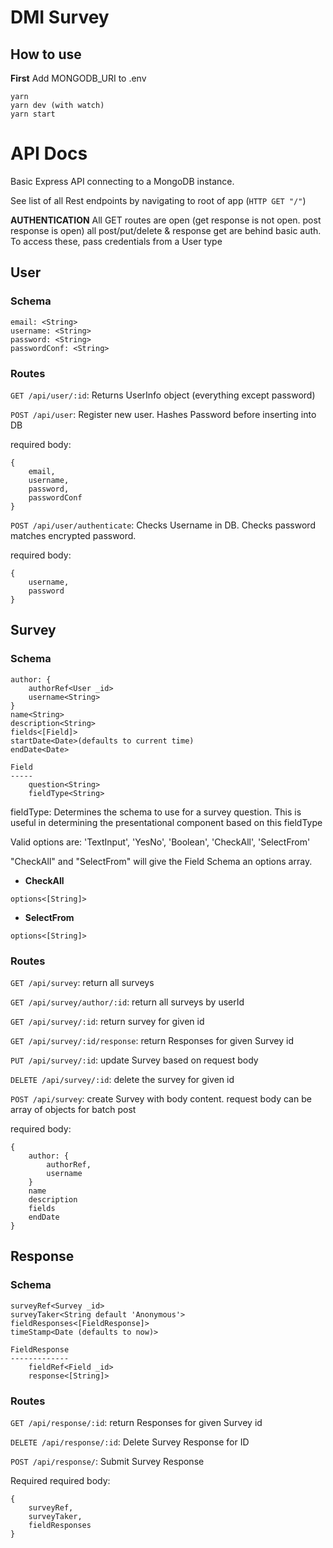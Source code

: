 # DMI Survey

## How to use
**First** Add MONGODB_URI to .env
```
yarn
yarn dev (with watch)
yarn start
```

# API Docs
Basic Express API connecting to a MongoDB instance.

See list of all Rest endpoints by navigating to root of app (`HTTP GET "/"`)

**AUTHENTICATION**
All GET routes are open (get response is not open. post response is open) all post/put/delete & response get are behind basic auth. To access these, pass credentials from a User type

## User
### Schema
```
email: <String>
username: <String>
password: <String>
passwordConf: <String>
```

### Routes
`GET /api/user/:id`: Returns UserInfo object (everything except password)

`POST /api/user`: Register new user. Hashes Password before inserting into DB

required body:
```
{
    email,
    username,
    password,
    passwordConf
}
```
`POST /api/user/authenticate`: Checks Username in DB. Checks password matches encrypted password.

required body:
```
{
    username,
    password
}
```

## Survey
### Schema
```
author: {
    authorRef<User _id>
    username<String>
}
name<String>
description<String>
fields<[Field]>
startDate<Date>(defaults to current time)
endDate<Date>
```
```
Field
-----
    question<String>
    fieldType<String>
```

fieldType: Determines the schema to use for a survey question. This is useful in determining the presentational component based on this fieldType

Valid options are: 'TextInput', 'YesNo', 'Boolean', 'CheckAll', 'SelectFrom'

"CheckAll" and "SelectFrom" will give the Field Schema an options array.

* __CheckAll__
```
options<[String]>
```
* __SelectFrom__
```
options<[String]>
```

### Routes
`GET /api/survey`: return all surveys

`GET /api/survey/author/:id`: return all surveys by userId

`GET /api/survey/:id`: return survey for given id

`GET /api/survey/:id/response`: return Responses for given Survey id

`PUT /api/survey/:id`: update Survey based on request body

`DELETE /api/survey/:id`: delete the survey for given id

`POST /api/survey`: create Survey with body content. request body can be array of objects for batch post

required body:
```
{
    author: {
        authorRef,
        username
    }
    name
    description
    fields
    endDate
}
```

## Response
### Schema
```
surveyRef<Survey _id>
surveyTaker<String default 'Anonymous'>
fieldResponses<[FieldResponse]>
timeStamp<Date (defaults to now)>
```
```
FieldResponse
-------------
    fieldRef<Field _id>
    response<[String]>
```

### Routes
`GET /api/response/:id`: return Responses for given Survey id

`DELETE /api/response/:id`: Delete Survey Response for ID

`POST /api/response/`: Submit Survey Response

Required
required body:
```
{
    surveyRef,
    surveyTaker,
    fieldResponses
}
```
